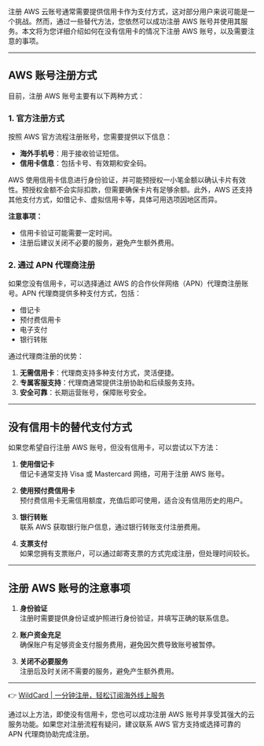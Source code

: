 注册 AWS 云账号通常需要提供信用卡作为支付方式，这对部分用户来说可能是一个挑战。然而，通过一些替代方法，您依然可以成功注册 AWS 账号并使用其服务。本文将为您详细介绍如何在没有信用卡的情况下注册 AWS 账号，以及需要注意的事项。

---

## AWS 账号注册方式

目前，注册 AWS 账号主要有以下两种方式：

### 1. 官方注册方式

按照 AWS 官方流程注册账号，您需要提供以下信息：
- **海外手机号**：用于接收验证短信。
- **信用卡信息**：包括卡号、有效期和安全码。

AWS 使用信用卡信息进行身份验证，并可能预授权一小笔金额以确认卡片有效性。预授权金额不会实际扣款，但需要确保卡片有足够余额。此外，AWS 还支持其他支付方式，如借记卡、虚拟信用卡等，具体可用选项因地区而异。

**注意事项：**
- 信用卡验证可能需要一定时间。
- 注册后建议关闭不必要的服务，避免产生额外费用。

### 2. 通过 APN 代理商注册

如果您没有信用卡，可以选择通过 AWS 的合作伙伴网络（APN）代理商注册账号。APN 代理商提供多种支付方式，包括：
- 借记卡
- 预付费信用卡
- 电子支付
- 银行转账

通过代理商注册的优势：
1. **无需信用卡**：代理商支持多种支付方式，灵活便捷。
2. **专属客服支持**：代理商通常提供注册协助和后续服务支持。
3. **安全可靠**：长期运营账号，保障账号安全。

---

## 没有信用卡的替代支付方式

如果您希望自行注册 AWS 账号，但没有信用卡，可以尝试以下方法：

1. **使用借记卡**  
   借记卡通常支持 Visa 或 Mastercard 网络，可用于注册 AWS 账号。

2. **使用预付费信用卡**  
   预付费信用卡无需信用额度，充值后即可使用，适合没有信用历史的用户。

3. **银行转账**  
   联系 AWS 获取银行账户信息，通过银行转账支付注册费用。

4. **支票支付**  
   如果您拥有支票账户，可以通过邮寄支票的方式完成注册，但处理时间较长。

---

## 注册 AWS 账号的注意事项

1. **身份验证**  
   注册时需要提供身份证或护照进行身份验证，并填写正确的联系信息。

2. **账户资金充足**  
   确保账户有足够资金支付服务费用，避免因欠费导致账号被暂停。

3. **关闭不必要服务**  
   注册后及时关闭不需要的服务，避免产生额外费用。

---

👉 [WildCard | 一分钟注册，轻松订阅海外线上服务](https://bit.ly/bewildcard)

通过以上方法，即使没有信用卡，您也可以成功注册 AWS 账号并享受其强大的云服务功能。如果您对注册流程有疑问，建议联系 AWS 官方支持或选择可靠的 APN 代理商协助完成注册。
